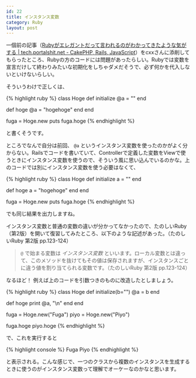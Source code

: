 ```yaml
---
id: 22
title: インスタンス変数
category: Ruby
layout: post
---
```


一個前の記事（[Rubyがエレガントだって言われるのがわかってきたような気がする \| tech.portalshit.net - CakePHP, Rails, JavaScript](http://tech.portalshit.net/2010/06/25/i-realized-php-is-crap/ "Rubyがエレガントだって言われるのがわかってきたような気がする \| tech.portalshit.net - CakePHP, Rails, JavaScript")）をcxxさんに添削してもらったところ、Rubyの方のコードには問題があったらしい。Rubyでは変数を宣言だけして終わりみたいな初期化をしちゃダメだそうで、必ず何かを代入しないといけないらしい。

そういうわけで正しくは、

{% highlight ruby %}
class Hoge
  def initialize
    @a = ""
  end

  def hoge
    @a = "hogehoge"
  end
end

fuga = Hoge.new
puts fuga.hoge
{% endhighlight %}

と書くそうです。

ところでなんで自分は前回、 `@a` というインスタンス変数を使ったのかがよく分からない。Railsでコードを書いていて、Controllerで定義した変数をViewで使うときにインスタンス変数を使うので、そういう風に思い込んでいるのかな。上のコードでは別にインスタンス変数を使う必要はなくて、

{% highlight ruby %}
class Hoge
  def initialize
    a = ""
  end

  def hoge
    a = "hogehoge"
  end
end

fuga = Hoge.new
puts fuga.hoge
{% endhighlight %}

でも同じ結果を出力しますね。

インスタンス変数と普通の変数の違いが分かってなかったので、たのしいRuby（第2版）を開いて復習してみたところ、以下のような記述があった。（たのしいRuby 第2版 pp.123-124）

> `@` で始まる変数は *インスタンス変数* といいます。ローカル変数とは違って、このメソッドを抜けてもその値は保存されますが、インスタンスごとに違う値を割り当てられる変数です。（たのしいRuby 第2版 pp.123-124）

なるほど！ 例えば上のコードを引数つきのものに改造したとしましょう。

{% highlight ruby %}
class Hoge
  def initialize(b="")
    @a = b
  end

  def hoge
    print @a, "\n"
  end
end

fuga = Hoge.new("Fuga")
piyo = Hoge.new("Piyo")

fuga.hoge
piyo.hoge
{% endhighlight %}

で、これを実行すると

{% highlight console %}
Fuga
Piyo
{% endhighlight %}

と表示される。こんな感じで、一つのクラスから複数のインスタンスを生成するときに使うのがインスタンス変数って理解でオーケーなのかなと思います。
